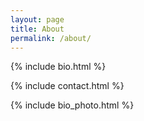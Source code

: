 ```yaml
---
layout: page
title: About
permalink: /about/
---
```


{% include bio.html %}

{% include contact.html %}

{% include bio_photo.html %}
